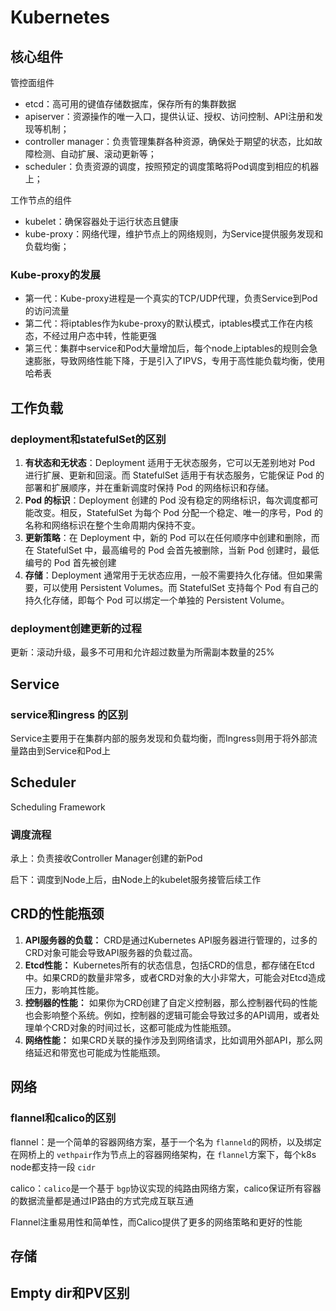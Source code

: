 # Kubernetes

## 核心组件

管控面组件

- etcd：高可用的键值存储数据库，保存所有的集群数据
- apiserver：资源操作的唯一入口，提供认证、授权、访问控制、API注册和发现等机制；
- controller manager：负责管理集群各种资源，确保处于期望的状态，比如故障检测、自动扩展、滚动更新等；
- scheduler：负责资源的调度，按照预定的调度策略将Pod调度到相应的机器上；

工作节点的组件

- kubelet：确保容器处于运行状态且健康
- kube-proxy：网络代理，维护节点上的网络规则，为Service提供服务发现和负载均衡；

### Kube-proxy的发展

- 第一代：Kube-proxy进程是一个真实的TCP/UDP代理，负责Service到Pod的访问流量
- 第二代：将iptables作为kube-proxy的默认模式，iptables模式工作在内核态，不经过用户态中转，性能更强
- 第三代：集群中service和Pod大量增加后，每个node上iptables的规则会急速膨胀，导致网络性能下降，于是引入了IPVS，专用于高性能负载均衡，使用哈希表

## 工作负载

### deployment和statefulSet的区别

1. **有状态和无状态**：Deployment 适用于无状态服务，它可以无差别地对 Pod 进行扩展、更新和回滚。而 StatefulSet 适用于有状态服务，它能保证 Pod 的部署和扩展顺序，并在重新调度时保持 Pod 的网络标识和存储。
2. **Pod 的标识**：Deployment 创建的 Pod 没有稳定的网络标识，每次调度都可能改变。相反，StatefulSet 为每个 Pod 分配一个稳定、唯一的序号，Pod 的名称和网络标识在整个生命周期内保持不变。
3. **更新策略**：在 Deployment 中，新的 Pod 可以在任何顺序中创建和删除，而在 StatefulSet 中，最高编号的 Pod 会首先被删除，当新 Pod 创建时，最低编号的 Pod 首先被创建
4. **存储**：Deployment 通常用于无状态应用，一般不需要持久化存储。但如果需要，可以使用 Persistent Volumes。而 StatefulSet 支持每个 Pod 有自己的持久化存储，即每个 Pod 可以绑定一个单独的 Persistent Volume。

### deployment创建更新的过程

更新：滚动升级，最多不可用和允许超过数量为所需副本数量的25%

## Service

### service和ingress 的区别

Service主要用于在集群内部的服务发现和负载均衡，而Ingress则用于将外部流量路由到Service和Pod上

## Scheduler

Scheduling Framework

### 调度流程

承上：负责接收Controller Manager创建的新Pod

启下：调度到Node上后，由Node上的kubelet服务接管后续工作

## CRD的性能瓶颈

1. **API服务器的负载：** CRD是通过Kubernetes API服务器进行管理的，过多的CRD对象可能会导致API服务器的负载过高。
2. **Etcd性能：** Kubernetes所有的状态信息，包括CRD的信息，都存储在Etcd中。如果CRD的数量非常多，或者CRD对象的大小非常大，可能会对Etcd造成压力，影响其性能。
3. **控制器的性能：** 如果你为CRD创建了自定义控制器，那么控制器代码的性能也会影响整个系统。例如，控制器的逻辑可能会导致过多的API调用，或者处理单个CRD对象的时间过长，这都可能成为性能瓶颈。
4. **网络性能：** 如果CRD关联的操作涉及到网络请求，比如调用外部API，那么网络延迟和带宽也可能成为性能瓶颈。

## 网络

### flannel和calico的区别

flannel：是一个简单的容器网络方案，基于一个名为 `flanneld`的网桥，以及绑定在网桥上的 `vethpair`作为节点上的容器网络架构，在 `flannel`方案下，每个k8s node都支持一段 `cidr`

calico：`calico`是一个基于 `bgp`协议实现的纯路由网络方案，calico保证所有容器的数据流量都是通过IP路由的方式完成互联互通

Flannel注重易用性和简单性，而Calico提供了更多的网络策略和更好的性能

## 存储

## Empty dir和PV区别
